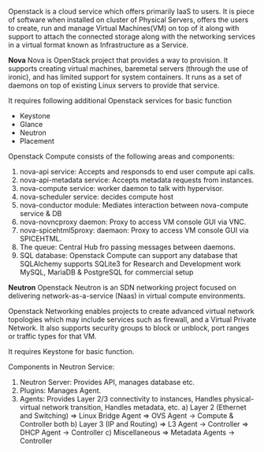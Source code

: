 Openstack is a cloud service which offers primarily IaaS to users. It is piece of software when installed on cluster of Physical Servers, offers the users to create, run and manage Virtual Machines(VM) on top of it along with support to attach the connected storage along with the networking services in a virtual format known as Infrastructure as a Service.

**Nova**
Nova is OpenStack project that provides a way to provision. It supports creating virtual machines, baremetal servers (through the use of ironic), and has limited support for system containers. It runs as a set of daemons on top of existing Linux servers to provide that service.

It requires following additional Openstack services for basic function

- Keystone
- Glance
- Neutron
- Placement

Openstack Compute consists of the following areas and components:
1. nova-api service: Accepts and responsds to end user compute api calls.
2. nova-api-metadata service: Accepts metadata requests from instances.
3. nova-compute service: worker daemon to talk with hypervisor.
4. nova-scheduler service: decides compute host
5. nova-conductor module: Mediates interaction between nova-compute service & DB
6. nova-novncproxy daemon: Proxy to access VM console GUI via VNC.
7. nova-spicehtml5proxy: daemaon: Proxy to access VM console GUI via SPICEHTML.
8. The queue: Central Hub fro passing messages between daemons.
9. SQL database: Openstack Compute can support any database that SQLAlchemy supports 
SQLite3 for Research and Development work
MySQL, MariaDB & PostgreSQL for commercial setup


**Neutron**
Openstack Neutron is an SDN networking project focused on delivering network-as-a-service (Naas) in virtual compute environments.

Openstack Networking enables projects to create advanced virtual network topologies which may include services such as firewall, and a Virtual Private Network. It also supports security groups to block or unblock, port ranges or traffic types for that VM.

It requires Keystone for basic function.

Components in Neutron Service:
1. Neutron Server: Provides API, manages database etc.
2. Plugins: Manages Agent.
3. Agents: Provides Layer 2/3 connectivity to instances, Handles physical-virtual network transition, Handles metadata, etc.
a) Layer 2 (Ethernet and Switching)
=> Linux Bridge Agent
=> OVS Agent -> Compute & Controller both
b) Layer 3 (IP and Routing)
=> L3 Agent -> Controller
=> DHCP Agent -> Controller
c) Miscellaneous
=> Metadata Agents -> Controller
